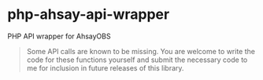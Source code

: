 # php-ahsay-api-wrapper
PHP API wrapper for AhsayOBS

> Some API calls are known to be missing.  You are welcome to write the code
> for these functions yourself and submit the necessary code to me for
> inclusion in future releases of this library.

